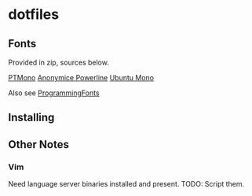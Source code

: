 # dotfiles

## Fonts

Provided in zip, sources below.

[PTMono](https://github.com/google/fonts/blob/master/ofl/ptmono/PTM55FT.ttf)
[Anonymice Powerline](https://github.com/powerline/fonts/tree/master/AnonymousPro)
[Ubuntu Mono](https://github.com/google/fonts/tree/master/ufl/ubuntumono)

Also see [ProgrammingFonts](https://github.com/ProgrammingFonts/ProgrammingFonts)


## Installing

## Other Notes

### Vim
Need language server binaries installed and present. TODO: Script them.
